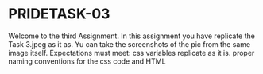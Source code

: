 # PRIDETASK-03
Welcome to the third Assignment. In this assignment you have replicate the Task 3.jpeg as it as. Yu can take the screenshots of the pic from the same image itself.   Expectations must meet:  css variables replicate as it is. proper naming conventions for the css code and HTML
